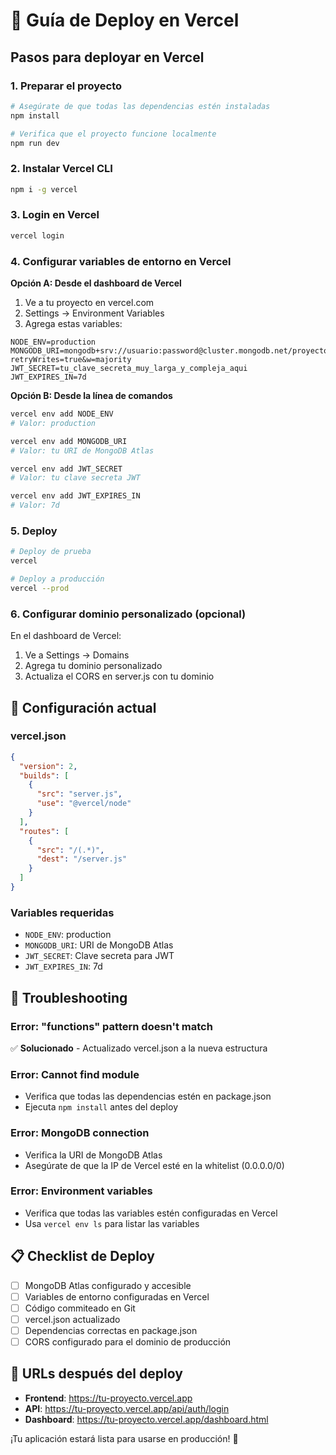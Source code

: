 # 🚀 Guía de Deploy en Vercel

## Pasos para deployar en Vercel

### 1. Preparar el proyecto

```bash
# Asegúrate de que todas las dependencias estén instaladas
npm install

# Verifica que el proyecto funcione localmente
npm run dev
```

### 2. Instalar Vercel CLI

```bash
npm i -g vercel
```

### 3. Login en Vercel

```bash
vercel login
```

### 4. Configurar variables de entorno en Vercel

**Opción A: Desde el dashboard de Vercel**
1. Ve a tu proyecto en vercel.com
2. Settings → Environment Variables
3. Agrega estas variables:

```
NODE_ENV=production
MONGODB_URI=mongodb+srv://usuario:password@cluster.mongodb.net/proyecto?retryWrites=true&w=majority
JWT_SECRET=tu_clave_secreta_muy_larga_y_compleja_aqui
JWT_EXPIRES_IN=7d
```

**Opción B: Desde la línea de comandos**

```bash
vercel env add NODE_ENV
# Valor: production

vercel env add MONGODB_URI
# Valor: tu URI de MongoDB Atlas

vercel env add JWT_SECRET
# Valor: tu clave secreta JWT

vercel env add JWT_EXPIRES_IN
# Valor: 7d
```

### 5. Deploy

```bash
# Deploy de prueba
vercel

# Deploy a producción
vercel --prod
```

### 6. Configurar dominio personalizado (opcional)

En el dashboard de Vercel:
1. Ve a Settings → Domains
2. Agrega tu dominio personalizado
3. Actualiza el CORS en server.js con tu dominio

## 🔧 Configuración actual

### vercel.json
```json
{
  "version": 2,
  "builds": [
    {
      "src": "server.js",
      "use": "@vercel/node"
    }
  ],
  "routes": [
    {
      "src": "/(.*)",
      "dest": "/server.js"
    }
  ]
}
```

### Variables requeridas
- `NODE_ENV`: production
- `MONGODB_URI`: URI de MongoDB Atlas
- `JWT_SECRET`: Clave secreta para JWT
- `JWT_EXPIRES_IN`: 7d

## 🚨 Troubleshooting

### Error: "functions" pattern doesn't match
✅ **Solucionado** - Actualizado vercel.json a la nueva estructura

### Error: Cannot find module
- Verifica que todas las dependencias estén en package.json
- Ejecuta `npm install` antes del deploy

### Error: MongoDB connection
- Verifica la URI de MongoDB Atlas
- Asegúrate de que la IP de Vercel esté en la whitelist (0.0.0.0/0)

### Error: Environment variables
- Verifica que todas las variables estén configuradas en Vercel
- Usa `vercel env ls` para listar las variables

## 📋 Checklist de Deploy

- [ ] MongoDB Atlas configurado y accesible
- [ ] Variables de entorno configuradas en Vercel
- [ ] Código commiteado en Git
- [ ] vercel.json actualizado
- [ ] Dependencias correctas en package.json
- [ ] CORS configurado para el dominio de producción

## 🔗 URLs después del deploy

- **Frontend**: https://tu-proyecto.vercel.app
- **API**: https://tu-proyecto.vercel.app/api/auth/login
- **Dashboard**: https://tu-proyecto.vercel.app/dashboard.html

¡Tu aplicación estará lista para usarse en producción! 🎉

